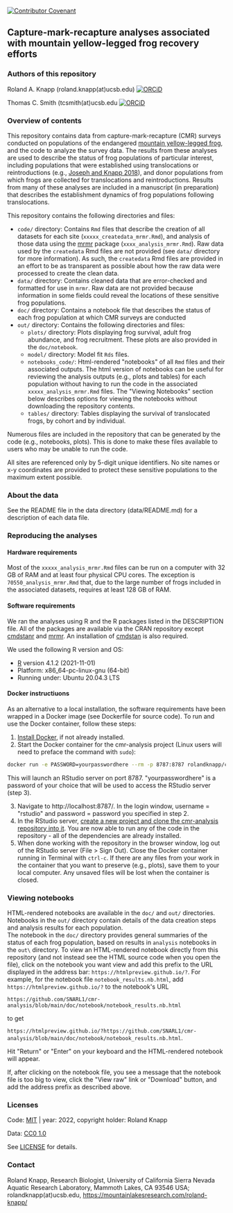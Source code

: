 [![Contributor Covenant](https://img.shields.io/badge/Contributor%20Covenant-2.1-4baaaa.svg)](CODE_OF_CONDUCT.md) 

Capture-mark-recapture analyses associated with mountain yellow-legged frog recovery efforts
----------------------------------------

### Authors of this repository

Roland A. Knapp (roland.knapp(at)ucsb.edu) [![ORCiD](https://img.shields.io/badge/ORCiD-0000--0002--1954--2745-green.svg)](http://orcid.org/0000-0002-1954-2745)

Thomas C. Smith (tcsmith(at)ucsb.edu [![ORCiD](https://img.shields.io/badge/ORCiD-0000--0001--7908--438X-green.svg)](http://orcid.org/0000-0001-7908-438X)

### Overview of contents

This repository contains data from capture-mark-recapture (CMR) surveys conducted on populations of the endangered [mountain yellow-legged frog](https://www.fws.gov/sacramento/es_species/Accounts/Amphibians-Reptiles/sn_yellow_legged_frog/documents/Mountain-Yellow-Legged-Frog-Conservation-Strategy-Signed-508.pdf), and the code to analyze the survey data. The results from these analyses are used to describe the status of frog populations of particular interest, including populations that were established using translocations or reintroductions (e.g., [Joseph and Knapp 2018](https://doi.org/10.1002/ecs2.2499)), and donor populations from which frogs are collected for translocations and reintroductions. Results from many of these analyses are included in a manuscript (in preparation) that describes the establishment dynamics of frog populations following translocations. 

This repository contains the following directories and files:
* `code/` directory: Contains `Rmd` files that describe the creation of all datasets for each site (`xxxxx_createdata_mrmr.Rmd`), and analysis of those data using the [mrmr](https://github.com/SNARL1/mrmr) package (`xxxx_analysis_mrmr.Rmd`). Raw data used by the `createdata` Rmd files are not provided (see `data/` directory for more information). As such, the `createdata` Rmd files are provided in an effort to be as transparent as possible about how the raw data were processed to create the clean data. 
* `data/` directory: Contains cleaned data that are error-checked and formatted for use in `mrmr`. Raw data are not provided because information in some fields could reveal the locations of these sensitive frog populations.  
* `doc/` directory: Contains a notebook file that describes the status of each frog population at which CMR surveys are conducted
* `out/` directory: Contains the following directories and files:
  * `plots/` directory: Plots displaying frog survival, adult frog abundance, and frog recruitment. These plots are also provided in the `doc/notebook`. 
  * `model/` directory: Model fit `Rds` files.
  * `notebooks_code/`: Html-rendered "notebooks" of all `Rmd` files and their associated outputs. The html version of notebooks can be useful for reviewing the analysis outputs (e.g., plots and tables) for each population without having to run the code in the associated `xxxxx_analysis_mrmr.Rmd` files. The "Viewing Notebooks" section below describes options for viewing the notebooks without downloading the repository contents. 
  * `tables/` directory: Tables displaying the survival of translocated frogs, by cohort and by individual.

Numerous files are included in the repository that can be generated by the code (e.g., notebooks, plots). 
This is done to make these files available to users who may be unable to run the code. 

All sites are referenced only by 5-digit unique identifiers. No site names or x-y coordinates are provided to protect these sensitive populations to the maximum extent possible. 

### About the data

See the README file in the data directory (data/README.md) for a description of each data file.

### Reproducing the analyses

#### Hardware requirements

Most of the `xxxxx_analysis_mrmr.Rmd` files can be run on a computer with 32 GB of RAM and at least four physical CPU cores. 
The exception is `70550_analysis_mrmr.Rmd` that, due to the large number of frogs included in the associated datasets, requires at least 128 GB of RAM. 

#### Software requirements

We ran the analyses using R and the R packages listed in the DESCRIPTION file. 
All of the packages are available via the CRAN repository except [cmdstanr](https://mc-stan.org/cmdstanr/#installation) and [mrmr](https://snarl1.github.io/mrmr/index.html). 
An installation of [cmdstan](https://mc-stan.org/cmdstanr/#installation) is also required. 

We used the following R version and OS: 
* [R](https://www.r-project.org/) version 4.1.2 (2021-11-01) 
* Platform: x86_64-pc-linux-gnu (64-bit) 
* Running under: Ubuntu 20.04.3 LTS

#### Docker instructiuons

As an alternative to a local installation, the software requirements have been wrapped in a Docker image (see Dockerfile for source code). 
To run and use the Docker container, follow these steps: 
1. [Install Docker](https://docs.docker.com/get-docker/), if not already installed.  
2. Start the Docker container for the cmr-analysis project (Linux users will need to preface the command with `sudo`):  

```bash
docker run -e PASSWORD=yourpasswordhere --rm -p 8787:8787 rolandknapp/cmr-analysis
```

This will launch an RStudio server on port 8787. 
"yourpasswordhere" is a password of your choice that will be used to access the RStudio server (step 3).  

3. Navigate to http://localhost:8787/. In the login window, username = "rstudio" and password = password you specified in step 2.
4. In the RStudio server, [create a new project and clone the cmr-analysis repository into it](https://book.cds101.com/using-rstudio-server-to-clone-a-github-repo-as-a-new-project.html). 
You are now able to run any of the code in the repository - all of the dependencies are already installed.  
5. When done working with the repository in the browser window, log out of the RStudio server (File > Sign Out).
Close the Docker container running in Terminal with `ctrl-c`. If there are any files from your work in the container that you want to preserve (e.g., plots), save them to your local computer.
Any unsaved files will be lost when the container is closed.   

### Viewing notebooks

HTML-rendered notebooks are available in the `doc/` and `out/` directories. 
Notebooks in the `out/` directory contain details of the data creation steps and analysis results for each population.  
The notebook in the `doc/` directory provides general summaries of the status of each frog population, based on results in `analysis` notebooks in the `out\` directory. 
To view an HTML-rendered notebook directly from this repository (and not instead see the HTML source code when you open the file), click on the notebook you want 
view and add this prefix to the URL displayed in the address bar: `https://htmlpreview.github.io/?`. For example, for the notebook file 
`notebook_results.nb.html`, add `https://htmlpreview.github.io/?` to the notebook's URL

`https://github.com/SNARL1/cmr-analysis/blob/main/doc/notebook/notebook_results.nb.html`

to get 

`https://htmlpreview.github.io/?https://github.com/SNARL1/cmr-analysis/blob/main/doc/notebook/notebook_results.nb.html`. 

Hit "Return" or "Enter" on your keyboard and the HTML-rendered notebook will appear. 

If, after clicking on the notebook file, you see a message that the notebook file is too big to view, click the "View raw" link or "Download" button, and add the address prefix as described above. 

### Licenses

Code: [MIT](https://choosealicense.com/licenses/mit/) | year: 2022, copyright holder: Roland Knapp

Data: [CC0 1.0](https://creativecommons.org/publicdomain/zero/1.0/)

See [LICENSE](https://github.com/SNARL1/cmr-analysis/blob/main/LICENSE.md) for details. 

### Contact

Roland Knapp, Research Biologist, University of California Sierra Nevada Aquatic Research Laboratory, Mammoth Lakes, CA 93546 USA; rolandknapp(at)ucsb.edu,
<https://mountainlakesresearch.com/roland-knapp/>
